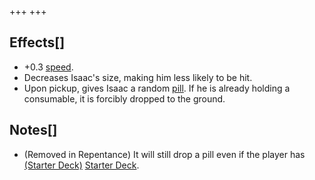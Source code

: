 +++
+++

Effects[]
---------


* +0.3 [speed](/wiki/Speed "Speed").
* Decreases Isaac's size, making him less likely to be hit.
* Upon pickup, gives Isaac a random [pill](/wiki/Pill "Pill"). If he is already holding a consumable, it is forcibly dropped to the ground.


Notes[]
-------


* (Removed in Repentance) It will still drop a pill even if the player has [(Starter Deck)](/wiki/Starter_Deck "Starter Deck") [Starter Deck](/wiki/Starter_Deck "Starter Deck").


